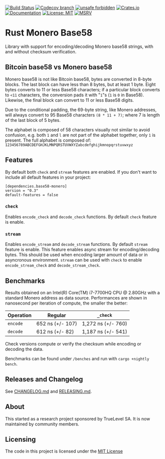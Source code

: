 [![Build Status](https://img.shields.io/github/workflow/status/monero-rs/base58-monero/Build/main)](https://github.com/monero-rs/base58-monero/actions/workflows/build.yml)
[![Codecov branch](https://img.shields.io/codecov/c/gh/monero-rs/base58-monero/main)](https://app.codecov.io/gh/monero-rs/base58-monero)
[![unsafe forbidden](https://img.shields.io/badge/unsafe-forbidden-success.svg)](https://github.com/rust-secure-code/safety-dance/)
[![Crates.io](https://img.shields.io/crates/v/base58-monero.svg)](https://crates.io/crates/base58-monero)
[![Documentation](https://docs.rs/base58-monero/badge.svg)](https://docs.rs/base58-monero)
[![License: MIT](https://img.shields.io/badge/License-MIT-yellow.svg)](https://opensource.org/licenses/MIT)
[![MSRV](https://img.shields.io/badge/MSRV-1.49.0-blue)](https://blog.rust-lang.org/2020/12/31/Rust-1.49.0.html)

# Rust Monero Base58

Library with support for encoding/decoding Monero base58 strings, with and without checksum
verification.

## Bitcoin base58 vs Monero base58

Monero base58 is not like Bitcoin base58, bytes are converted in 8-byte blocks. The last block can
have less than 8 bytes, but at least 1 byte. Eight bytes converts to 11 or less Base58 characters;
if a particular block converts to `<11` characters, the conversion pads it with "`1`"s (`1` is `0`
in Base58). Likewise, the final block can convert to 11 or less Base58 digits.

Due to the conditional padding, the 69-byte string, like Monero addresses, will always convert to 95
Base58 characters `(8 * 11 + 7)`; where 7 is length of the last block of 5 bytes.

The alphabet is composed of 58 characters visually not similar to avoid confusion, e.g. both `1` and
`l` are not part of the alphabet together, only `1` is present. The full alphabet is composed of:
`123456789ABCDEFGHJKLMNPQRSTUVWXYZabcdefghijkmnopqrstuvwxyz`

## Features

By default both `check` and `stream` features are enabled. If you don't want to include all default features in your project:

```
[dependencies.base58-monero]
version = "0.3"
default-features = false
```

### `check`

Enables `encode_check` and `decode_check` functions. By default `check` feature is enable.

### `stream`

Enables `encode_stream` and `decode_stream` functions. By default `stream` feature is enable. This
feature enables async stream for encoding/decoding bytes. This should be used when encoding larger
amount of data or in asyncronous environment. `stream` can be used with `check` to enable
`encode_stream_check` and `decode_stream_check`.

## Benchmarks

Results obtained on an Intel(R) Core(TM) i7-7700HQ CPU @ 2.80GHz with a standard Monero address as data source.
Performances are shown in nanosecond per iteration of compute, the smaller the better:

| Operation | Regular          | `_check`           |
| --------- | ---------------- | ------------------ |
| `encode`  | 652 ns (+/- 107) | 1,272 ns (+/- 760) |
| `decode`  | 612 ns (+/- 82)  | 1,187 ns (+/- 541) |

Check versions compute or verify the checksum while encoding or decoding the data.

Benchmarks can be found under `/benches` and run with `cargo +nightly bench`.

## Releases and Changelog

See [CHANGELOG.md](CHANGELOG.md) and [RELEASING.md](RELEASING.md).

## About

This started as a research project sponsored by TrueLevel SA. It is now maintained by community members.

## Licensing

The code in this project is licensed under the [MIT License](LICENSE)
